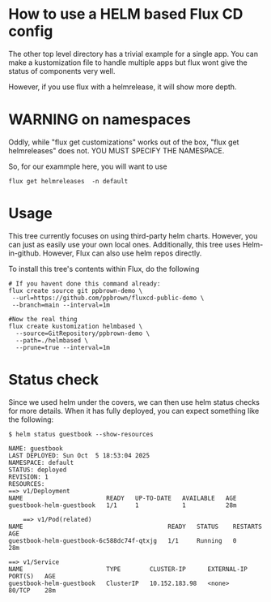 # How to use a HELM based Flux CD config

The other top level directory has a trivial example for a single app.
You can make a kustomization file to handle multiple apps but
flux wont give the status of components very well.

However, if you use flux with a helmrelease, it will show more depth. 

# WARNING on namespaces

Oddly, while "flux get customizations" works out of the box, "flux get helmreleases"
does not. YOU MUST SPECIFY THE NAMESPACE.

So, for our exammple here, you will want to use

    flux get helmreleases  -n default

# Usage

This tree currently focuses on using third-party helm charts.
However, you can just as easily use your own local ones.
Additionally, this tree uses Helm-in-github. However, Flux can
also use helm repos directly.

To install this tree's contents within Flux, 
do the following

    # If you havent done this command already:
    flux create source git ppbrown-demo \
     --url=https://github.com/ppbrown/fluxcd-public-demo \
     --branch=main --interval=1m
     
    #Now the real thing
    flux create kustomization helmbased \
      --source=GitRepository/ppbrown-demo \
      --path=./helmbased \
      --prune=true --interval=1m

# Status check

Since we used helm under the covers, we can then use helm status checks for more details.
When it has fully deployed, you can expect something like the following:

    $ helm status guestbook --show-resources

    NAME: guestbook
    LAST DEPLOYED: Sun Oct  5 18:53:04 2025
    NAMESPACE: default
    STATUS: deployed
    REVISION: 1
    RESOURCES:
    ==> v1/Deployment
    NAME                       READY   UP-TO-DATE   AVAILABLE   AGE
    guestbook-helm-guestbook   1/1     1            1           28m

        ==> v1/Pod(related)
    NAME                                        READY   STATUS    RESTARTS   AGE
    guestbook-helm-guestbook-6c588dc74f-qtxjg   1/1     Running   0          28m

    ==> v1/Service
    NAME                       TYPE        CLUSTER-IP      EXTERNAL-IP   PORT(S)   AGE
    guestbook-helm-guestbook   ClusterIP   10.152.183.98   <none>        80/TCP    28m
